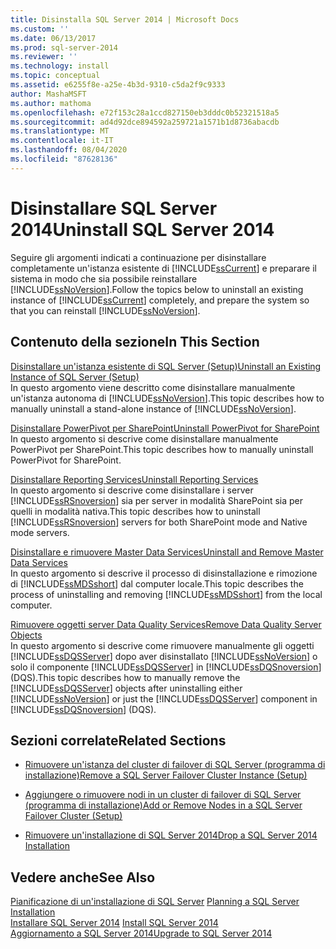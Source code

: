 ```yaml
---
title: Disinstalla SQL Server 2014 | Microsoft Docs
ms.custom: ''
ms.date: 06/13/2017
ms.prod: sql-server-2014
ms.reviewer: ''
ms.technology: install
ms.topic: conceptual
ms.assetid: e6255f8e-a25e-4b3d-9310-c5da2f9c9333
author: MashaMSFT
ms.author: mathoma
ms.openlocfilehash: e72f153c28a1ccd827150eb3dddc0b52321518a5
ms.sourcegitcommit: ad4d92dce894592a259721a1571b1d8736abacdb
ms.translationtype: MT
ms.contentlocale: it-IT
ms.lasthandoff: 08/04/2020
ms.locfileid: "87628136"
---
```

# <a name="uninstall-sql-server-2014"></a><span data-ttu-id="93a90-102">Disinstallare SQL Server 2014</span><span class="sxs-lookup"><span data-stu-id="93a90-102">Uninstall SQL Server 2014</span></span>
  <span data-ttu-id="93a90-103">Seguire gli argomenti indicati a continuazione per disinstallare completamente un'istanza esistente di [!INCLUDE[ssCurrent](../../includes/sscurrent-md.md)] e preparare il sistema in modo che sia possibile reinstallare [!INCLUDE[ssNoVersion](../../includes/ssnoversion-md.md)].</span><span class="sxs-lookup"><span data-stu-id="93a90-103">Follow the topics below to uninstall an existing instance of [!INCLUDE[ssCurrent](../../includes/sscurrent-md.md)] completely, and prepare the system so that you can reinstall [!INCLUDE[ssNoVersion](../../includes/ssnoversion-md.md)].</span></span>  
  
## <a name="in-this-section"></a><span data-ttu-id="93a90-104">Contenuto della sezione</span><span class="sxs-lookup"><span data-stu-id="93a90-104">In This Section</span></span>  
 [<span data-ttu-id="93a90-105">Disinstallare un'istanza esistente di SQL Server &#40;Setup&#41;</span><span class="sxs-lookup"><span data-stu-id="93a90-105">Uninstall an Existing Instance of SQL Server &#40;Setup&#41;</span></span>](uninstall-an-existing-instance-of-sql-server-setup.md)  
 <span data-ttu-id="93a90-106">In questo argomento viene descritto come disinstallare manualmente un'istanza autonoma di [!INCLUDE[ssNoVersion](../../includes/ssnoversion-md.md)].</span><span class="sxs-lookup"><span data-stu-id="93a90-106">This topic describes how to manually uninstall a stand-alone instance of [!INCLUDE[ssNoVersion](../../includes/ssnoversion-md.md)].</span></span>  
  
 [<span data-ttu-id="93a90-107">Disinstallare PowerPivot per SharePoint</span><span class="sxs-lookup"><span data-stu-id="93a90-107">Uninstall PowerPivot for SharePoint</span></span>](uninstall-power-pivot-for-sharepoint.md)  
 <span data-ttu-id="93a90-108">In questo argomento si descrive come disinstallare manualmente PowerPivot per SharePoint.</span><span class="sxs-lookup"><span data-stu-id="93a90-108">This topic describes how to manually uninstall PowerPivot for SharePoint.</span></span>  
  
 [<span data-ttu-id="93a90-109">Disinstallare Reporting Services</span><span class="sxs-lookup"><span data-stu-id="93a90-109">Uninstall Reporting Services</span></span>](uninstall-reporting-services.md)  
 <span data-ttu-id="93a90-110">In questo argomento si descrive come disinstallare i server [!INCLUDE[ssRSnoversion](../../includes/ssrsnoversion-md.md)] sia per server in modalità SharePoint sia per quelli in modalità nativa.</span><span class="sxs-lookup"><span data-stu-id="93a90-110">This topic describes how to uninstall [!INCLUDE[ssRSnoversion](../../includes/ssrsnoversion-md.md)] servers for both SharePoint mode and Native mode servers.</span></span>  
  
 [<span data-ttu-id="93a90-111">Disinstallare e rimuovere Master Data Services</span><span class="sxs-lookup"><span data-stu-id="93a90-111">Uninstall and Remove Master Data Services</span></span>](uninstall-and-remove-master-data-services.md)  
 <span data-ttu-id="93a90-112">In questo argomento si descrive il processo di disinstallazione e rimozione di [!INCLUDE[ssMDSshort](../../includes/ssmdsshort-md.md)] dal computer locale.</span><span class="sxs-lookup"><span data-stu-id="93a90-112">This topic describes the process of uninstalling and removing [!INCLUDE[ssMDSshort](../../includes/ssmdsshort-md.md)] from the local computer.</span></span>  
  
 [<span data-ttu-id="93a90-113">Rimuovere oggetti server Data Quality Services</span><span class="sxs-lookup"><span data-stu-id="93a90-113">Remove Data Quality Server Objects</span></span>](remove-data-quality-server-objects.md)  
 <span data-ttu-id="93a90-114">In questo argomento si descrive come rimuovere manualmente gli oggetti [!INCLUDE[ssDQSServer](../../includes/ssdqsserver-md.md)] dopo aver disinstallato [!INCLUDE[ssNoVersion](../../includes/ssnoversion-md.md)] o solo il componente [!INCLUDE[ssDQSServer](../../includes/ssdqsserver-md.md)] in [!INCLUDE[ssDQSnoversion](../../includes/ssdqsnoversion-md.md)] (DQS).</span><span class="sxs-lookup"><span data-stu-id="93a90-114">This topic describes how to manually remove the [!INCLUDE[ssDQSServer](../../includes/ssdqsserver-md.md)] objects after uninstalling either [!INCLUDE[ssNoVersion](../../includes/ssnoversion-md.md)] or just the [!INCLUDE[ssDQSServer](../../includes/ssdqsserver-md.md)] component in [!INCLUDE[ssDQSnoversion](../../includes/ssdqsnoversion-md.md)] (DQS).</span></span>  
  
## <a name="related-sections"></a><span data-ttu-id="93a90-115">Sezioni correlate</span><span class="sxs-lookup"><span data-stu-id="93a90-115">Related Sections</span></span>  
  
-   [<span data-ttu-id="93a90-116">Rimuovere un'istanza del cluster di failover di SQL Server &#40;programma di installazione&#41;</span><span class="sxs-lookup"><span data-stu-id="93a90-116">Remove a SQL Server Failover Cluster Instance &#40;Setup&#41;</span></span>](../failover-clusters/install/remove-a-sql-server-failover-cluster-instance-setup.md)  
  
-   [<span data-ttu-id="93a90-117">Aggiungere o rimuovere nodi in un cluster di failover di SQL Server &#40;programma di installazione&#41;</span><span class="sxs-lookup"><span data-stu-id="93a90-117">Add or Remove Nodes in a SQL Server Failover Cluster &#40;Setup&#41;</span></span>](../failover-clusters/install/add-or-remove-nodes-in-a-sql-server-failover-cluster-setup.md)  
  
-   [<span data-ttu-id="93a90-118">Rimuovere un'installazione di SQL Server 2014</span><span class="sxs-lookup"><span data-stu-id="93a90-118">Drop a SQL Server 2014 Installation</span></span>](../../database-engine/install-windows/repair-a-failed-sql-server-installation.md)  
  
## <a name="see-also"></a><span data-ttu-id="93a90-119">Vedere anche</span><span class="sxs-lookup"><span data-stu-id="93a90-119">See Also</span></span>  
 <span data-ttu-id="93a90-120">[Pianificazione di un'installazione di SQL Server](planning-a-sql-server-installation.md) </span><span class="sxs-lookup"><span data-stu-id="93a90-120">[Planning a SQL Server Installation](planning-a-sql-server-installation.md) </span></span>  
 <span data-ttu-id="93a90-121">[Installare SQL Server 2014](../../database-engine/install-windows/install-sql-server.md) </span><span class="sxs-lookup"><span data-stu-id="93a90-121">[Install SQL Server 2014](../../database-engine/install-windows/install-sql-server.md) </span></span>  
 [<span data-ttu-id="93a90-122">Aggiornamento a SQL Server 2014</span><span class="sxs-lookup"><span data-stu-id="93a90-122">Upgrade to SQL Server 2014</span></span>](../../database-engine/install-windows/upgrade-sql-server.md)  
  
  
